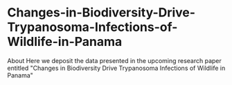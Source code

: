 # Changes-in-Biodiversity-Drive-Trypanosoma-Infections-of-Wildlife-in-Panama
About Here we deposit the data presented in the upcoming research paper entitled "Changes in Biodiversity Drive Trypanosoma Infections of Wildlife in Panama"
